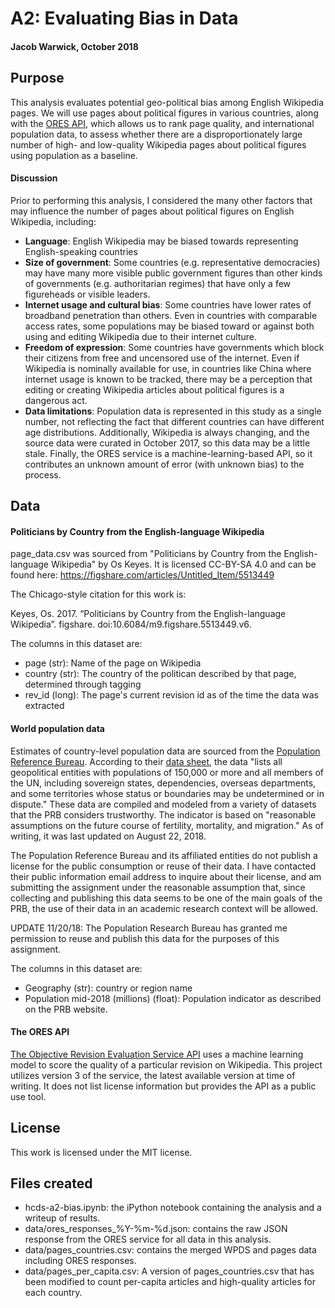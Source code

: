 # A2: Evaluating Bias in Data
#### Jacob Warwick, October 2018

## Purpose
This analysis evaluates potential geo-political bias among English Wikipedia pages. 
We will use pages about political figures in various countries, along with the
[ORES API](https://www.mediawiki.org/wiki/ORES), which allows us to rank page quality, and 
international population data, to assess whether there are a disproportionately large number of
high- and low-quality Wikipedia pages about political figures using population as a baseline.

#### Discussion
Prior to performing this analysis, I considered the many other factors that may influence the number of pages about 
political figures on English Wikipedia, including:

* **Language**: English Wikipedia may be biased towards representing English-speaking countries
* **Size of government**: Some countries (e.g. representative democracies) may have many more visible public government
figures than other kinds of governments (e.g. authoritarian regimes) that have only a few figureheads or visible leaders.
* **Internet usage and cultural bias**: Some countries have lower rates of broadband penetration than others. 
Even in countries with comparable access rates, some populations may be biased toward or against both using and 
editing Wikipedia due to their internet culture.
* **Freedom of expression**: Some countries have governments which block their citizens from free and uncensored use of 
the internet. Even if Wikipedia is nominally available for use, in countries like China where internet usage is known to
be tracked, there may be a perception that editing or creating Wikipedia articles about political figures is a dangerous act.
* **Data limitations**: Population data is represented in this study as a single number, not reflecting the fact that different
countries can have different age distributions. Additionally, Wikipedia is always changing, and the source data were curated in October 2017, so this data may be a little stale. Finally, the ORES service is a machine-learning-based API, so it contributes an
unknown amount of error (with unknown bias) to the process. 

 
## Data 

#### Politicians by Country from the English-language Wikipedia
page_data.csv was sourced from "Politicians by Country from the English-language Wikipedia" by Os Keyes. 
It is licensed CC-BY-SA 4.0 and can be found here:
https://figshare.com/articles/Untitled_Item/5513449

The Chicago-style citation for this work is:

Keyes, Os. 2017. “Politicians by Country from the English-language Wikipedia”. figshare. 
doi:10.6084/m9.figshare.5513449.v6.

The columns in this dataset are:
* page (str): Name of the page on Wikipedia
* country (str): The country of the politican described by that page, determined through tagging
* rev_id (long): The page's current revision id as of the time the data was extracted

#### World population data
Estimates of country-level population data are sourced from the [Population Reference Bureau](https://www.prb.org/). 
According to their [data sheet](http://www.worldpopdata.org/table), the data "lists all geopolitical entities with 
populations of 150,000 or more and all members of the UN, including sovereign states, dependencies, overseas departments, 
and some territories whose status or boundaries may be undetermined or in dispute." These data are compiled and modeled
from a variety of datasets that the PRB considers trustworthy. The indicator is based on "reasonable assumptions on the future course of fertility, mortality, and migration." As of writing, it was last updated on August 22, 2018.


The Population Reference Bureau and its affiliated entities do not publish a license for the public consumption or reuse of their data.
I have contacted their public information email address to inquire about their license, and am submitting the assignment under
the reasonable assumption that, since collecting and publishing this data seems to be one of the main goals of the PRB,
the use of their data in an academic research context will be allowed.

UPDATE 11/20/18: The Population Research Bureau has granted me permission to reuse and publish this data for the purposes of this assignment.

The columns in this dataset are:
* Geography (str): country or region name
* Population mid-2018 (millions) (float): Population indicator as described on the PRB website.  

#### The ORES API
[The Objective Revision Evaluation Service API](https://www.mediawiki.org/wiki/ORES) uses a machine learning model to score the quality of a particular
revision on Wikipedia. This project utilizes version 3 of the service, the latest available version at time of writing. It does not list license information but provides the API as a public use tool.


## License
This work is licensed under the MIT license.


## Files created
* hcds-a2-bias.ipynb: the iPython notebook containing the analysis and a writeup of results.
* data/ores_responses_%Y-%m-%d.json: contains the raw JSON response from the ORES service for all data in this analysis.
* data/pages_countries.csv: contains the merged WPDS and pages data including ORES responses.
* data/pages_per_capita.csv: A version of pages_countries.csv that has been modified to count per-capita articles and
high-quality articles for each country.
